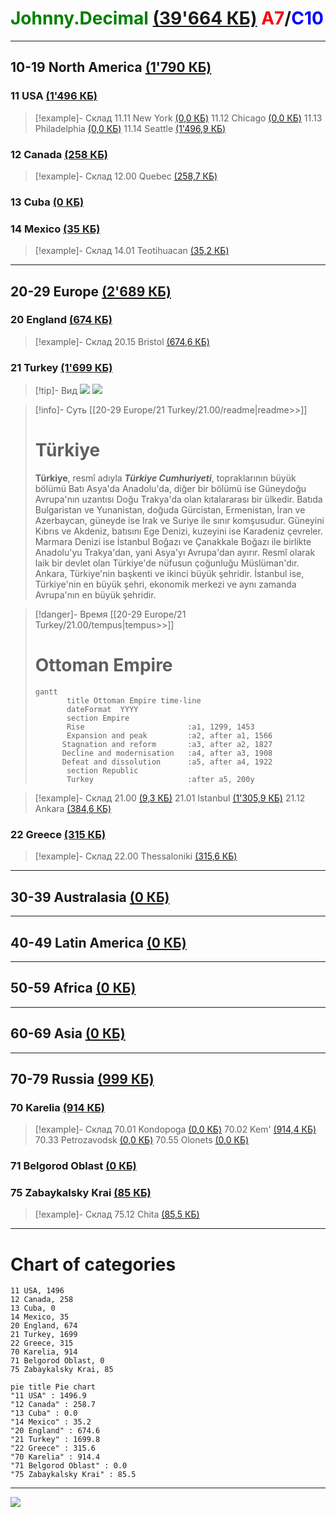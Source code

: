 ﻿# <span style="color:green">Johnny.Decimal</span> [(39'664&nbsp;КБ)](<file:///C:\Users\Evgeny\Documents\AutoHotkey\Johnny.Decimal>) <span style="color:red">A7</span>/<span style="color:blue">C10</span>
---
## 10-19 North America [(1'790&nbsp;КБ)](<file:///C:\Users\Evgeny\Documents\AutoHotkey\Johnny.Decimal\10-19 North America>)
### 11 USA [(1'496&nbsp;КБ)](<file:///C:\Users\Evgeny\Documents\AutoHotkey\Johnny.Decimal\10-19 North America\11 USA>)
> [!example]- Склад
11.11 New York [(0,0&nbsp;КБ)](<file:///C:\Users\Evgeny\Documents\AutoHotkey\Johnny.Decimal\10-19 North America\11 USA\11.11 New York>)
11.12 Chicago [(0,0&nbsp;КБ)](<file:///C:\Users\Evgeny\Documents\AutoHotkey\Johnny.Decimal\10-19 North America\11 USA\11.12 Chicago>)
11.13 Philadelphia [(0,0&nbsp;КБ)](<file:///C:\Users\Evgeny\Documents\AutoHotkey\Johnny.Decimal\10-19 North America\11 USA\11.13 Philadelphia>)
11.14 Seattle [(1'496,9&nbsp;КБ)](<file:///C:\Users\Evgeny\Documents\AutoHotkey\Johnny.Decimal\10-19 North America\11 USA\11.14 Seattle>)

### 12 Canada [(258&nbsp;КБ)](<file:///C:\Users\Evgeny\Documents\AutoHotkey\Johnny.Decimal\10-19 North America\12 Canada>)
> [!example]- Склад
12.00 Quebec [(258,7&nbsp;КБ)](<file:///C:\Users\Evgeny\Documents\AutoHotkey\Johnny.Decimal\10-19 North America\12 Canada\12.00 Quebec>)

### 13 Cuba [(0&nbsp;КБ)](<file:///C:\Users\Evgeny\Documents\AutoHotkey\Johnny.Decimal\10-19 North America\13 Cuba>)
### 14 Mexico [(35&nbsp;КБ)](<file:///C:\Users\Evgeny\Documents\AutoHotkey\Johnny.Decimal\10-19 North America\14 Mexico>)
> [!example]- Склад
14.01 Teotihuacan [(35,2&nbsp;КБ)](<file:///C:\Users\Evgeny\Documents\AutoHotkey\Johnny.Decimal\10-19 North America\14 Mexico\14.01 Teotihuacan>)

---
## 20-29 Europe [(2'689&nbsp;КБ)](<file:///C:\Users\Evgeny\Documents\AutoHotkey\Johnny.Decimal\20-29 Europe>)
### 20 England [(674&nbsp;КБ)](<file:///C:\Users\Evgeny\Documents\AutoHotkey\Johnny.Decimal\20-29 Europe\20 England>)
> [!example]- Склад
20.15 Bristol [(674,6&nbsp;КБ)](<file:///C:\Users\Evgeny\Documents\AutoHotkey\Johnny.Decimal\20-29 Europe\20 England\20.15 Bristol>)

### 21 Turkey [(1'699&nbsp;КБ)](<file:///C:\Users\Evgeny\Documents\AutoHotkey\Johnny.Decimal\20-29 Europe\21 Turkey>)
> [!tip]- Вид
![](<C:\Users\Evgeny\Documents\AutoHotkey\Johnny.Decimal\20-29 Europe\21 Turkey\21.00\Flag_of_Turkey.svg.png>)&nbsp;![](<C:\Users\Evgeny\Documents\AutoHotkey\Johnny.Decimal\20-29 Europe\21 Turkey\21.00\Герб_Стамбула.jpg>)&nbsp;

> [!info]- Суть
> [[20-29 Europe/21 Turkey/21.00/readme|readme>>]]
># Türkiye
>
>**Türkiye**, resmî adıyla ***Türkiye Cumhuriyeti***, topraklarının büyük bölümü Batı Asya'da Anadolu'da, diğer bir bölümü ise Güneydoğu Avrupa'nın uzantısı Doğu Trakya'da olan kıtalararası bir ülkedir. Batıda Bulgaristan ve Yunanistan, doğuda Gürcistan, Ermenistan, İran ve Azerbaycan, güneyde ise Irak ve Suriye ile sınır komşusudur. Güneyini Kıbrıs ve Akdeniz, batısını Ege Denizi, kuzeyini ise Karadeniz çevreler. Marmara Denizi ise İstanbul Boğazı ve Çanakkale Boğazı ile birlikte Anadolu'yu Trakya'dan, yani Asya'yı Avrupa'dan ayırır. Resmî olarak laik bir devlet olan Türkiye'de nüfusun çoğunluğu Müslüman'dır. Ankara, Türkiye'nin başkenti ve ikinci büyük şehridir. İstanbul ise, Türkiye'nin en büyük şehri, ekonomik merkezi ve aynı zamanda Avrupa'nın en büyük şehridir.
>

> [!danger]- Время
> [[20-29 Europe/21 Turkey/21.00/tempus|tempus>>]]
># Ottoman Empire
>
>```mermaid
>gantt
>        title Ottoman Empire time-line
>        dateFormat  YYYY
>        section Empire
>        Rise						:a1, 1299, 1453
>        Expansion and peak			:a2, after a1, 1566
>		Stagnation and reform		:a3, after a2, 1827
>		Decline and modernisation	:a4, after a3, 1908
>		Defeat and dissolution		:a5, after a4, 1922
>        section Republic
>        Turkey						:after a5, 200y
>```

> [!example]- Склад
21.00 [(9,3&nbsp;КБ)](<file:///C:\Users\Evgeny\Documents\AutoHotkey\Johnny.Decimal\20-29 Europe\21 Turkey\21.00>)
21.01 Istanbul [(1'305,9&nbsp;КБ)](<file:///C:\Users\Evgeny\Documents\AutoHotkey\Johnny.Decimal\20-29 Europe\21 Turkey\21.01 Istanbul>)
21.12 Ankara [(384,6&nbsp;КБ)](<file:///C:\Users\Evgeny\Documents\AutoHotkey\Johnny.Decimal\20-29 Europe\21 Turkey\21.12 Ankara>)

### 22 Greece [(315&nbsp;КБ)](<file:///C:\Users\Evgeny\Documents\AutoHotkey\Johnny.Decimal\20-29 Europe\22 Greece>)
> [!example]- Склад
22.00 Thessaloniki [(315,6&nbsp;КБ)](<file:///C:\Users\Evgeny\Documents\AutoHotkey\Johnny.Decimal\20-29 Europe\22 Greece\22.00 Thessaloniki>)

---
## 30-39 Australasia [(0&nbsp;КБ)](<file:///C:\Users\Evgeny\Documents\AutoHotkey\Johnny.Decimal\30-39 Australasia>)
---
## 40-49 Latin America [(0&nbsp;КБ)](<file:///C:\Users\Evgeny\Documents\AutoHotkey\Johnny.Decimal\40-49 Latin America>)
---
## 50-59 Africa [(0&nbsp;КБ)](<file:///C:\Users\Evgeny\Documents\AutoHotkey\Johnny.Decimal\50-59 Africa>)
---
## 60-69 Asia [(0&nbsp;КБ)](<file:///C:\Users\Evgeny\Documents\AutoHotkey\Johnny.Decimal\60-69 Asia>)
---
## 70-79 Russia [(999&nbsp;КБ)](<file:///C:\Users\Evgeny\Documents\AutoHotkey\Johnny.Decimal\70-79 Russia>)
### 70 Karelia [(914&nbsp;КБ)](<file:///C:\Users\Evgeny\Documents\AutoHotkey\Johnny.Decimal\70-79 Russia\70 Karelia>)
> [!example]- Склад
70.01 Kondopoga [(0,0&nbsp;КБ)](<file:///C:\Users\Evgeny\Documents\AutoHotkey\Johnny.Decimal\70-79 Russia\70 Karelia\70.01 Kondopoga>)
70.02 Kem' [(914,4&nbsp;КБ)](<file:///C:\Users\Evgeny\Documents\AutoHotkey\Johnny.Decimal\70-79 Russia\70 Karelia\70.02 Kem'>)
70.33 Petrozavodsk [(0,0&nbsp;КБ)](<file:///C:\Users\Evgeny\Documents\AutoHotkey\Johnny.Decimal\70-79 Russia\70 Karelia\70.33 Petrozavodsk>)
70.55 Olonets [(0,0&nbsp;КБ)](<file:///C:\Users\Evgeny\Documents\AutoHotkey\Johnny.Decimal\70-79 Russia\70 Karelia\70.55 Olonets>)

### 71 Belgorod Oblast [(0&nbsp;КБ)](<file:///C:\Users\Evgeny\Documents\AutoHotkey\Johnny.Decimal\70-79 Russia\71 Belgorod Oblast>)
### 75 Zabaykalsky Krai [(85&nbsp;КБ)](<file:///C:\Users\Evgeny\Documents\AutoHotkey\Johnny.Decimal\70-79 Russia\75 Zabaykalsky Krai>)
> [!example]- Склад
75.12 Chita [(85,5&nbsp;КБ)](<file:///C:\Users\Evgeny\Documents\AutoHotkey\Johnny.Decimal\70-79 Russia\75 Zabaykalsky Krai\75.12 Chita>)



---

# Chart of categories
```tinychart
11 USA, 1496
12 Canada, 258
13 Cuba, 0
14 Mexico, 35
20 England, 674
21 Turkey, 1699
22 Greece, 315
70 Karelia, 914
71 Belgorod Oblast, 0
75 Zabaykalsky Krai, 85
```


```mermaid
pie title Pie chart
"11 USA" : 1496.9
"12 Canada" : 258.7
"13 Cuba" : 0.0
"14 Mexico" : 35.2
"20 England" : 674.6
"21 Turkey" : 1699.8
"22 Greece" : 315.6
"70 Karelia" : 914.4
"71 Belgorod Oblast" : 0.0
"75 Zabaykalsky Krai" : 85.5
```
---
![](<C:\Users\Evgeny\Documents\AutoHotkey\Johnny.Decimal\index.md.jpg>)
